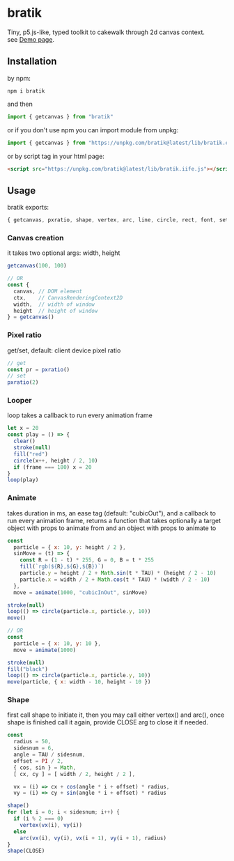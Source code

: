 # bratik
Tiny, p5.js-like, typed toolkit to cakewalk through 2d canvas context.  
see [Demo page](https://foretoo.github.io/bratik).

## Installation

by npm:
```
npm i bratik
```
and then
```javascript
import { getcanvas } from "bratik"
```
or if you don't use npm you can import module from unpkg:
```javascript
import { getcanvas } from "https://unpkg.com/bratik@latest/lib/bratik.es.js"
```
or by script tag in your html page:
```html
<script src="https://unpkg.com/bratik@latest/lib/bratik.iife.js"></script>
```

## Usage

bratik exports:
```javascript
{ getcanvas, pxratio, shape, vertex, arc, line, circle, rect, font, settext, text, fill, stroke, clear, frame, loop, stop, looping, animate, CLOSE, PI, TAU }
```
### Canvas creation
it takes two optional args: width, height
```javascript
getcanvas(100, 100)

// OR
const {
  canvas, // DOM element
  ctx,    // CanvasRenderingContext2D
  width,  // width of window
  height  // height of window
} = getcanvas()
```
### Pixel ratio
get/set, default: client device pixel ratio
```javascript
// get
const pr = pxratio()
// set
pxratio(2)
```
### Looper
loop takes a callback to run every animation frame
```javascript
let x = 20
const play = () => {
  clear()
  stroke(null)
  fill("red")
  circle(x++, height / 2, 10)
  if (frame === 180) x = 20
}
loop(play)
```
### Animate
takes duration in ms, an ease tag (default: "cubicOut"), and a callback to run every animation frame, returns a function that takes optionally a target object with props to animate from and an object with props to animate to
```javascript
const
  particle = { x: 10, y: height / 2 },
  sinMove = (t) => {
    const R = (1 - t) * 255, G = 0, B = t * 255
    fill(`rgb(${R},${G},${B})`)
    particle.y = height / 2 + Math.sin(t * TAU) * (height / 2 - 10)
    particle.x = width / 2 + Math.cos(t * TAU) * (width / 2 - 10)
  },
  move = animate(1000, "cubicInOut", sinMove)

stroke(null)
loop(() => circle(particle.x, particle.y, 10))
move()
```
```javascript
// OR
const
  particle = { x: 10, y: 10 },
  move = animate(1000)

stroke(null)
fill("black")
loop(() => circle(particle.x, particle.y, 10))
move(particle, { x: width - 10, height - 10 })
```
### Shape
first call shape to initiate it, then you may call either vertex() and arc(), once shape is finished call it again, provide CLOSE arg to close it if needed.
```javascript
const
  radius = 50,
  sidesnum = 6,
  angle = TAU / sidesnum,
  offset = PI / 2,
  { cos, sin } = Math,
  [ cx, cy ] = [ width / 2, height / 2 ],

  vx = (i) => cx + cos(angle * i + offset) * radius,
  vy = (i) => cy + sin(angle * i + offset) * radius

shape()
for (let i = 0; i < sidesnum; i++) {
  if (i % 2 === 0)
    vertex(vx(i), vy(i))
  else
    arc(vx(i), vy(i), vx(i + 1), vy(i + 1), radius)
}
shape(CLOSE)
```